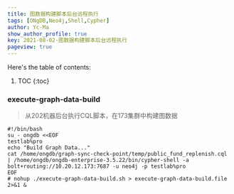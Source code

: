 ```yaml
---
title: 图数据构建脚本后台远程执行
tags: [ONgDB,Neo4j,Shell,Cypher]
author: Yc-Ma
show_author_profile: true
key: 2021-08-02-图数据构建脚本后台远程执行
pageview: true
---
```


Here's the table of contents:
1. TOC
{:toc}

### execute-graph-data-build
>从202机器后台执行CQL脚本，在173集群中构建图数据
```
#!/bin/bash
su - ongdb <<EOF
testlab%pro
echo "Build Graph Data..."
cat /home/ongdb/graph-sync-check-point/temp/public_fund_replenish.cql | /home/ongdb/ongdb-enterprise-3.5.22/bin/cypher-shell -a bolt+routing://10.20.12.173:7687 -u neo4j -p testlab%pro
EOF
# nohup ./execute-graph-data-build.sh > execute-graph-data-build.file 2>&1 &
```


